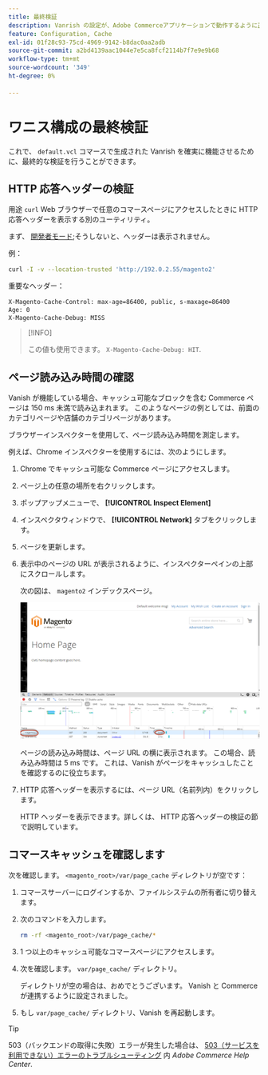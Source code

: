 ```yaml
---
title: 最終検証
description: Vanrish の設定が、Adobe Commerceアプリケーションで動作するように正しく設定されていることを確認します。
feature: Configuration, Cache
exl-id: 01f28c93-75cd-4969-9142-b8dac0aa2adb
source-git-commit: a2bd4139aac1044e7e5ca8fcf2114b7f7e9e9b68
workflow-type: tm+mt
source-wordcount: '349'
ht-degree: 0%

---
```


# ワニス構成の最終検証

これで、 `default.vcl` コマースで生成された Vanrish を確実に機能させるために、最終的な検証を行うことができます。

## HTTP 応答ヘッダーの検証

用途 `curl` Web ブラウザーで任意のコマースページにアクセスしたときに HTTP 応答ヘッダーを表示する別のユーティリティ。

まず、 [開発者モード](../cli/set-mode.md#change-to-developer-mode);そうしないと、ヘッダーは表示されません。

例：

```bash
curl -I -v --location-trusted 'http://192.0.2.55/magento2'
```

重要なヘッダー：

```terminal
X-Magento-Cache-Control: max-age=86400, public, s-maxage=86400
Age: 0
X-Magento-Cache-Debug: MISS
```

>[!INFO]
>
>この値も使用できます。 `X-Magento-Cache-Debug: HIT`.

## ページ読み込み時間の確認

Vanish が機能している場合、キャッシュ可能なブロックを含む Commerce ページは 150 ms 未満で読み込まれます。 このようなページの例としては、前面のカテゴリページや店舗のカテゴリページがあります。

ブラウザーインスペクターを使用して、ページ読み込み時間を測定します。

例えば、Chrome インスペクターを使用するには、次のようにします。

1. Chrome でキャッシュ可能な Commerce ページにアクセスします。
1. ページ上の任意の場所を右クリックします。
1. ポップアップメニューで、 **[!UICONTROL Inspect Element]**
1. インスペクタウィンドウで、 **[!UICONTROL Network]** タブをクリックします。
1. ページを更新します。
1. 表示中のページの URL が表示されるように、インスペクターペインの上部にスクロールします。

   次の図は、 `magento2` インデックスページ。

   ![表示しているページをクリックします](../../assets/configuration/varnish-inspector.png)

   ページの読み込み時間は、ページ URL の横に表示されます。 この場合、読み込み時間は 5 ms です。 これは、Vanish がページをキャッシュしたことを確認するのに役立ちます。

1. HTTP 応答ヘッダーを表示するには、ページ URL（名前列内）をクリックします。

   HTTP ヘッダーを表示できます。詳しくは、 HTTP 応答ヘッダーの検証の節で説明しています。

## コマースキャッシュを確認します

次を確認します。 `<magento_root>/var/page_cache` ディレクトリが空です：

1. コマースサーバーにログインするか、ファイルシステムの所有者に切り替えます。
1. 次のコマンドを入力します。

   ```bash
   rm -rf <magento_root>/var/page_cache/*
   ```

1. 1 つ以上のキャッシュ可能なコマースページにアクセスします。
1. 次を確認します。 `var/page_cache/` ディレクトリ。

   ディレクトリが空の場合は、おめでとうございます。 Vanish と Commerce が連携するように設定されました。

1. もし `var/page_cache/` ディレクトリ、Vanish を再起動します。

>[!TIP]
>
>503（バックエンドの取得に失敗）エラーが発生した場合は、 [503（サービスを利用できない）エラーのトラブルシューティング](https://experienceleague.adobe.com/docs/commerce-knowledge-base/kb/troubleshooting/miscellaneous/troubleshooting-503-errors.html) 内 _Adobe Commerce Help Center_.
